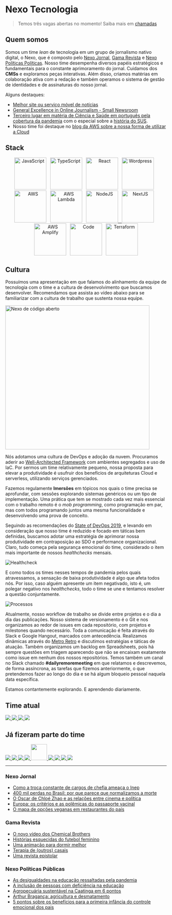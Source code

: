 # Nexo Tecnologia

> Temos três vagas abertas no momento! Saiba mais em [chamadas](chamadas/2021/README.md)

## Quem somos

Somos um time *lean* de tecnologia em um grupo de jornalismo nativo digital, o Nexo, que é composto pelo [Nexo Jornal](https://nexojornal.com.br), [Gama Revista](https://gamarevista.uol.com.br) e [Nexo Políticas Políticas](https://pp.nexojornal.com.br). Nosso time desempenha diversos papéis estratégicos e fundamentais para o constante aprimoramento do jornal. Cuidamos dos **CMSs** e exploramos peças interativas. Além disso, criamos matérias em colaboração ativa com a redação e também operamos o sistema de gestão de identidades e de assinaturas do nosso jornal.

Alguns destaques:

- [Melhor site ou serviço móvel de notícias](https://events.wan-ifra.org/events/latam-digital-media-awards-2017/content/1637)
- [General Excellence in Online Journalism - Small Newsroom](https://awards.journalists.org/winners/2017/)
- [Terceiro lugar em matéria de Ciência e Saúde em português pela cobertura da pandemia](https://www.icfj.org/news/journalists-icfj-network-honored-pandemic-coverage-five-languages) com o especial sobre a [história do SUS](https://www.nexojornal.com.br/especial/2020/04/28/O-passado-o-presente-e-o-futuro-do-SUS-para-ler-guardar-e-consultar).
- Nosso time foi destaque no [blog da AWS sobre a nossa forma de utilizar a Cloud](https://aws.amazon.com/pt/blogs/startups/news-startup-nexo-runs-a-lean-tech-team-by-leveraging-aws-and-amplify/)

## Stack

<p align="middle">
<a href="https://amzn.to/3tpAp6i" target="_blank" title="JavaScript" alt="JavaScript"><img src="https://cdn.worldvectorlogo.com/logos/logo-javascript.svg" alt="JavaScript" width="100px"  style="max-width:100px;"/></a>&nbsp; &nbsp;<a href="https://amzn.to/2QorOSA" target="_blank" title="TypeScript" alt="TypeScript"><img src="https://cdn.worldvectorlogo.com/logos/typescript.svg" alt="TypeScript" width="100px"  style="max-width:100px;"/></a>&nbsp; &nbsp;<a href="https://pt-br.reactjs.org/" target="_blank" title="React" alt="React"><img src="https://cdn.worldvectorlogo.com/logos/react-2.svg" alt="React"  width="100px"  style="max-width:100px;"/></a>&nbsp; &nbsp;<a href="https://wordpress.org/" target="_blank" title="WP" alt="WP"><img src="https://cdn.worldvectorlogo.com/logos/wordpress-blue.svg" alt="Wordpress"  width="100px"  style="max-width:100px;"/></a>&nbsp; &nbsp;<a href="https://devbooks.club/books/aws-well-architected/" target="_blank" title="AWS" alt="AWS"><img src="https://cdn.worldvectorlogo.com/logos/aws-2.svg" alt="AWS"  width="100px"  style="max-width:100px;"/></a>&nbsp; &nbsp;<a href="https://aws.amazon.com/serverless/" target="_blank" title="Serverless" alt="Serverless"><img src="https://cdn.worldvectorlogo.com/logos/aws-lambda-1.svg" alt="AWS Lambda" width="100px"  style="max-width:100px;"/></a>&nbsp; &nbsp;<a href="https://nodejs.org/" target="_blank" title="NodeJS" alt="NodeJS"><img src="https://cdn.worldvectorlogo.com/logos/nodejs-icon.svg" alt="NodeJS" width="100px"  style="max-width:100px;"/>&nbsp; &nbsp;<a href="https://nextjs.org/" target="_blank" title="NextJS" alt="NextJS"><img src="https://cdn.worldvectorlogo.com/logos/nextjs-3.svg" alt="NextJS" width="100px"  style="max-width:100px;"/></a>&nbsp; &nbsp;<a href="https://docs.amplify.aws/" target="_blank" title="AWS Amplify" alt="AWS Amplify"><img src="https://docs.amplify.aws/assets/logo-dark.svg" alt="AWS Amplify" width="100px"  style="max-width:100px;"/></a>&nbsp; &nbsp;<a href="https://code.visualstudio.com/" target="_blank" title="Code" alt="Code"><img src="https://cdn.worldvectorlogo.com/logos/visual-studio-code.svg" alt="Code" width="100px"  style="max-width:100px;"/></a>&nbsp; &nbsp;<a href="https://www.terraform.io/" target="_blank" title="Terraform" alt="Terraform"><img src="https://cdn.worldvectorlogo.com/logos/terraform-enterprise.svg" alt="Terraform" width="100px"  style="max-width:100px;"/></a>
</p>


## Cultura

Possuímos uma apresentação em que falamos do alinhamento da equipe de tecnologia com o time e a cultura de desenvolvimento que buscamos desenvolver. Recomendamos que assista ao vídeo abaixo para se familiarizar com a cultura de trabalho que sustenta nossa equipe.

<p align="middle">

<a href="https://www.youtube.com/watch?v=rdpReYuxI5M&t=2s" target="_blank" title="Nexo de código aberto" alt="Nexo de código aberto"><img src="https://i.ytimg.com/vi/rdpReYuxI5M/maxresdefault.jpg" alt="Nexo de código aberto" width="450px"/></a>

</p>

Nós adotamos uma cultura de DevOps e adoção da nuvem. Procuramos aderir ao [Well-Architected Framework](https://aws.amazon.com/pt/architecture/well-architected/?nc1=h_ls&wa-lens-whitepapers.sort-by=item.additionalFields.sortDate&wa-lens-whitepapers.sort-order=desc) com ambientes segregados e uso de IaC. Por sermos um time relativamente pequeno, nossa proposta para elevar a produtividade é usufruir dos benefícios de arquiteturas Cloud e serverless, utilizando serviços gerenciados.

Fazemos regulamente **Imersões** em tópicos nos quais o time precisa se aprofundar, com sessões explorando sistemas genéricos ou um tipo de implementação. Uma prática que tem se mostrado cada vez mais essencial com o trabalho remoto é o _mob programming_, como programação em par, mas com todos programando juntos uma mesma funcionalidade e desenvolvendo uma prova de conceito.

Seguindo as recomendações do [State of DevOps 2019](https://services.google.com/fh/files/misc/state-of-devops-2019.pdf), e levando em consideração que nosso time é reduzido e focado em táticas bem definidas, buscamos adotar uma estratégia de aprimorar nossa produtividade em contraposição ao SDO e performance organizacional. Claro, tudo começa pela segurança emocional do time, considerado o item mais importante de nossos _healthchecks_ mensais.

![Healthcheck](https://nexo-estaticos.s3.amazonaws.com/assets/images/newsletters/tecnologia/hc.png)

E como todos os times nesses tempos de pandemia pelos quais atravessamos, a sensação de baixa produtividade é algo que afeta todos nós. Por isso, caso alguém apresente um item negativado, isto é, um polegar negativo nos _healthchecks_, todo o time se une e tentamos resolver a questão conjuntamente.

![Processos](https://nexo-estaticos.s3.amazonaws.com/assets/images/newsletters/tecnologia/process.png)

Atualmente, nosso workflow de trabalho se divide entre projetos e o dia a dia das publicações. Nosso sistema de versionamento é o Git e nos organizamos ao redor de issues em cada repositório, com projetos e milestones quando necessário. Toda a comunicação é feita através do Slack e Google Hangout, marcados com antecedência. Realizamos dinâmicas através do [Metro Retro](https://metroretro.io/) e discutimos estratégias e táticas de atuação. Também organizamos um backlog em Spreadsheets, pois há sempre questões em triagem aparecendo que não se encaixam exatamente como issue em nenhum dos nossos repositórios. Temos também um canal no Slack chamado **#dailyremoremeeting** em que relatamos e descrevemos, de forma assíncrona, as tarefas que fizemos anteriormente, o que pretendemos fazer ao longo do dia e se há algum bloqueio pessoal naquela data específica.

Estamos contantemente explorando. E aprendendo diariamente.

## Time atual

<a href="https://github.com/atmasuko">
  <img src="https://github.com/atmasuko.png?size=50">
</a>
<a href="https://github.com/krollopes">
  <img src="https://github.com/krollopes.png?size=50">
</a>
<a href="https://github.com/ibrahimcesar">
  <img src="https://github.com/ibrahimcesar.png?size=50">
</a>
<a href="https://github.com/mariannakinuyo">
  <img src="https://github.com/mariannakinuyo.png?size=50">
</a>

## Já fizeram parte do time

<a href="https://github.com/acaua">
  <img src="https://github.com/acaua.png?size=50">
</a>
<a href="https://github.com/alinenaoe">
  <img src="https://github.com/alinenaoe.png?size=50">
</a>
<a href="https://github.com/arieltonglet">
  <img src="https://github.com/arieltonglet.png?size=50">
</a>
<a href="https://github.com/ermsharo">
  <img src="https://github.com/ermsharo.png?size=50">
</a>
<a href="https://github.com/LucasL1993">
  <img src="https://github.com/LucasL1993.png?size=50" width="50">
</a>
<a href="https://github.com/jezzipan">
  <img src="https://github.com/jezzipan.png?size=50">
</a>
<a href="https://github.com/marianaolvr">
  <img src="https://github.com/marianaolvr.png?size=50">
</a>
<a href="https://github.com/tuannyruiz">
  <img src="https://github.com/tuannyruiz.png?size=50">
</a>
<a href="https://github.com/wbfreitas">
  <img src="https://github.com/wbfreitas.png?size=50">
</a>

--------

### Nexo Jornal

<!-- NEXO_LIST:START -->
- [Como a troca constante de cargos de chefia ameaça o Inep](https://www.nexojornal.com.br/expresso/2021/04/29/Como-a-troca-constante-de-cargos-de-chefia-amea%C3%A7a-o-Inep)
- [400 mil perdas no Brasil: por que parece que normalizamos a morte](https://www.nexojornal.com.br/expresso/2021/04/29/400-mil-perdas-no-Brasil-por-que-parece-que-normalizamos-a-morte)
- [O Oscar de Chloé Zhao e as relações entre cinema e política](https://www.nexojornal.com.br/ensaio/2021/O-Oscar-de-Chlo%C3%A9-Zhao-e-as-rela%C3%A7%C3%B5es-entre-cinema-e-pol%C3%ADtica)
- [Europa: os critérios e as polêmicas do passaporte vacinal](https://www.nexojornal.com.br/podcast/2021/04/29/Europa-os-crit%C3%A9rios-e-as-pol%C3%AAmicas-do-passaporte-vacinal)
- [O mapa de opções veganas em restaurantes do país](https://www.nexojornal.com.br/expresso/2021/04/29/O-mapa-de-op%C3%A7%C3%B5es-veganas-em-restaurantes-do-pa%C3%ADs)
<!-- NEXO_LIST:END -->

### Gama Revista

<!-- GAMA_LIST:START -->
- [O novo vídeo dos Chemical Brothers](http://gamarevista.uol.com.br/achamos-que-vale/assistir/o-novo-video-dos-chemical-brothers/)
- [Histórias esquecidas do futebol feminino](http://gamarevista.uol.com.br/achamos-que-vale/ouvir/historias-esquecidas-do-futebol-feminino/)
- [Uma animação para dormir melhor](http://gamarevista.uol.com.br/achamos-que-vale/assistir/uma-animacao-para-dormir-melhor/)
- [Terapia de (outros) casais](http://gamarevista.uol.com.br/achamos-que-vale/assistir/terapia-de-outros-casais/)
- [Uma revista epistolar](http://gamarevista.uol.com.br/achamos-que-vale/ler/uma-revista-epistolar/)
<!-- GAMA_LIST:END -->

### Nexo Políticas Públicas

<!-- PP_LIST:START -->
- [As desigualdades na educação ressaltadas pela pandemia](https://pp.nexojornal.com.br/Dados/2021/04/29/As-desigualdades-na-educa%C3%A7%C3%A3o-ressaltadas-pela-pandemia)
- [A inclusão de pessoas com deficiência na educação](https://pp.nexojornal.com.br/linha-do-tempo/2021/A-inclus%C3%A3o-de-pessoas-com-defici%C3%AAncia-na-educa%C3%A7%C3%A3o)
- [Agropecuária sustentável na Caatinga em 6 pontos](https://pp.nexojornal.com.br/perguntas-que-a-ciencia-ja-respondeu/2021/Agropecu%C3%A1ria-sustent%C3%A1vel-na-Caatinga-em-6-pontos)
- [Arthur Bragança: agricultura e desmatamento](https://pp.nexojornal.com.br/pergunte-a-um-pesquisador/2021/04/27/Arthur-Bragan%C3%A7a-agricultura-e-desmatamento)
- [5 pontos sobre os benefícios para a primeira infância do controle emocional dos pais](https://pp.nexojornal.com.br/perguntas-que-a-ciencia-ja-respondeu/2021/5-pontos-sobre-os-benef%C3%ADcios-para-a-primeira-inf%C3%A2ncia-do-controle-emocional-dos-pais)
<!-- PP_LIST:END -->

